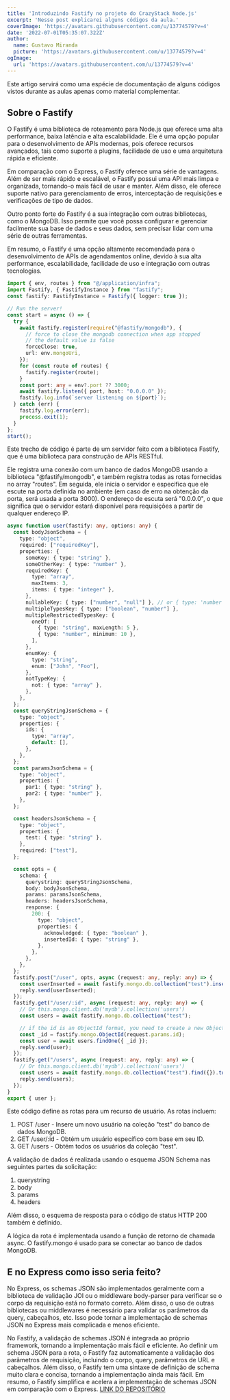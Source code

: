 ```yaml
---
title: 'Introduzindo Fastify no projeto do CrazyStack Node.js'
excerpt: 'Nesse post explicarei alguns códigos da aula.'
coverImage: 'https://avatars.githubusercontent.com/u/13774579?v=4'
date: '2022-07-01T05:35:07.322Z'
author:
  name: Gustavo Miranda
  picture: 'https://avatars.githubusercontent.com/u/13774579?v=4'
ogImage:
  url: 'https://avatars.githubusercontent.com/u/13774579?v=4'
---
```

Este artigo servirá como uma espécie de documentação de alguns códigos vistos durante as aulas apenas como material complementar.
## Sobre o Fastify
O Fastify é uma biblioteca de roteamento para Node.js que oferece uma alta performance, baixa latência e alta escalabilidade. Ele é uma opção popular para o desenvolvimento de APIs modernas, pois oferece recursos avançados, tais como suporte a plugins, facilidade de uso e uma arquitetura rápida e eficiente.

Em comparação com o Express, o Fastify oferece uma série de vantagens. Além de ser mais rápido e escalável, o Fastify possui uma API mais limpa e organizada, tornando-o mais fácil de usar e manter. Além disso, ele oferece suporte nativo para gerenciamento de erros, interceptação de requisições e verificações de tipo de dados.

Outro ponto forte do Fastify é a sua integração com outras bibliotecas, como o MongoDB. Isso permite que você possa configurar e gerenciar facilmente sua base de dados e seus dados, sem precisar lidar com uma série de outras ferramentas.

Em resumo, o Fastify é uma opção altamente recomendada para o desenvolvimento de APIs de agendamentos online, devido à sua alta performance, escalabilidade, facilidade de uso e integração com outras tecnologias.

```typescript
import { env, routes } from "@/application/infra";
import Fastify, { FastifyInstance } from "fastify";
const fastify: FastifyInstance = Fastify({ logger: true });

// Run the server!
const start = async () => {
  try {
    await fastify.register(require("@fastify/mongodb"), {
      // force to close the mongodb connection when app stopped
      // the default value is false
      forceClose: true,
      url: env.mongoUri,
    });
    for (const route of routes) {
      fastify.register(route);
    }
    const port: any = env?.port ?? 3000;
    await fastify.listen({ port, host: "0.0.0.0" });
    fastify.log.info(`server listening on ${port}`);
  } catch (err) {
    fastify.log.error(err);
    process.exit(1);
  }
};
start();
``` 
Este trecho de código é parte de um servidor feito com a biblioteca Fastify, que é uma biblioteca para construção de APIs RESTful.

Ele registra uma conexão com um banco de dados MongoDB usando a biblioteca "@fastify/mongodb", e também registra todas as rotas fornecidas no array "routes". Em seguida, ele inicia o servidor e especifica que ele escute na porta definida no ambiente (em caso de erro na obtenção da porta, será usada a porta 3000). O endereço de escuta será "0.0.0.0", o que significa que o servidor estará disponível para requisições a partir de qualquer endereço IP.

```typescript
async function user(fastify: any, options: any) {
  const bodyJsonSchema = {
    type: "object",
    required: ["requiredKey"],
    properties: {
      someKey: { type: "string" },
      someOtherKey: { type: "number" },
      requiredKey: {
        type: "array",
        maxItems: 3,
        items: { type: "integer" },
      },
      nullableKey: { type: ["number", "null"] }, // or { type: 'number', nullable: true }
      multipleTypesKey: { type: ["boolean", "number"] },
      multipleRestrictedTypesKey: {
        oneOf: [
          { type: "string", maxLength: 5 },
          { type: "number", minimum: 10 },
        ],
      },
      enumKey: {
        type: "string",
        enum: ["John", "Foo"],
      },
      notTypeKey: {
        not: { type: "array" },
      },
    },
  };
  const queryStringJsonSchema = {
    type: "object",
    properties: {
      ids: {
        type: "array",
        default: [],
      },
    },
  };
  const paramsJsonSchema = {
    type: "object",
    properties: {
      par1: { type: "string" },
      par2: { type: "number" },
    },
  };

  const headersJsonSchema = {
    type: "object",
    properties: {
      test: { type: "string" },
    },
    required: ["test"],
  };

  const opts = {
    schema: {
      querystring: queryStringJsonSchema,
      body: bodyJsonSchema,
      params: paramsJsonSchema,
      headers: headersJsonSchema,
      response: {
        200: {
          type: "object",
          properties: {
            acknowledged: { type: "boolean" },
            insertedId: { type: "string" },
          },
        },
      },
    },
  };
  fastify.post("/user", opts, async (request: any, reply: any) => {
    const userInserted = await fastify.mongo.db.collection("test").insertOne(request.body);
    reply.send(userInserted);
  });
  fastify.get("/user/:id", async (request: any, reply: any) => {
    // Or this.mongo.client.db('mydb').collection('users')
    const users = await fastify.mongo.db.collection("test");

    // if the id is an ObjectId format, you need to create a new ObjectId
    const _id = fastify.mongo.ObjectId(request.params.id);
    const user = await users.findOne({ _id });
    reply.send(user);
  });
  fastify.get("/users", async (request: any, reply: any) => {
    // Or this.mongo.client.db('mydb').collection('users')
    const users = await fastify.mongo.db.collection("test").find({}).toArray();
    reply.send(users);
  });
}
export { user };
``` 
Este código define as rotas para um recurso de usuário. As rotas incluem:

1.  POST /user - Insere um novo usuário na coleção "test" do banco de dados MongoDB.
2.  GET /user/:id - Obtém um usuário específico com base em seu ID.
3.  GET /users - Obtém todos os usuários da coleção "test".

A validação de dados é realizada usando o esquema JSON Schema nas seguintes partes da solicitação:

1.  querystring
2.  body
3.  params
4.  headers

Além disso, o esquema de resposta para o código de status HTTP 200 também é definido.

A lógica da rota é implementada usando a função de retorno de chamada async. O fastify.mongo é usado para se conectar ao banco de dados MongoDB.

## E no Express como isso seria feito?
No Express, os schemas JSON são implementados geralmente com a biblioteca de validação JOI ou o middleware body-parser para verificar se o corpo da requisição está no formato correto. Além disso, o uso de outras bibliotecas ou middlewares é necessário para validar os parâmetros da query, cabeçalhos, etc. Isso pode tornar a implementação de schemas JSON no Express mais complicada e menos eficiente.

No Fastify, a validação de schemas JSON é integrada ao próprio framework, tornando a implementação mais fácil e eficiente. Ao definir um schema JSON para a rota, o Fastify faz automaticamente a validação dos parâmetros de requisição, incluindo o corpo, query, parâmetros de URL e cabeçalhos. Além disso, o Fastify tem uma sintaxe de definição de schema muito clara e concisa, tornando a implementação ainda mais fácil. Em resumo, o Fastify simplifica e acelera a implementação de schemas JSON em comparação com o Express.
[LINK DO REPOSITÓRIO](https://github.com/gumiranda/CrazyStackNodeJs)